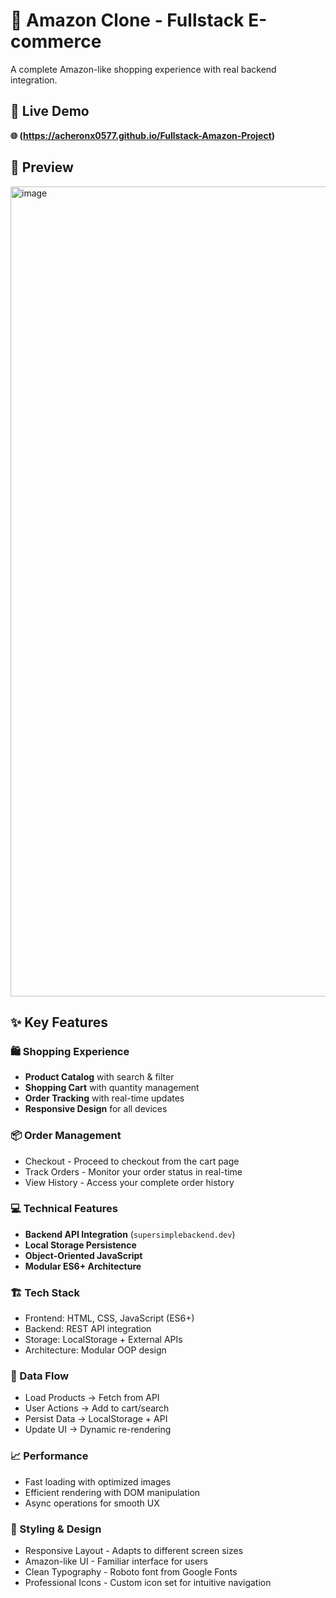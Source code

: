 # 🛒 Amazon Clone - Fullstack E-commerce
A complete Amazon-like shopping experience with real backend integration.

## 🚀 Live Demo
**🌐 (https://acheronx0577.github.io/Fullstack-Amazon-Project)**

## 📸 Preview
<img width="2493" height="1296" alt="image" src="https://github.com/user-attachments/assets/85e31878-b5ab-40a6-b281-070a45f7403a" />

## ✨ Key Features

### 🛍️ Shopping Experience
- **Product Catalog** with search & filter
- **Shopping Cart** with quantity management
- **Order Tracking** with real-time updates
- **Responsive Design** for all devices

### 📦 Order Management
- Checkout - Proceed to checkout from the cart page
- Track Orders - Monitor your order status in real-time
- View History - Access your complete order history

### 💻 Technical Features
- **Backend API Integration** (`supersimplebackend.dev`)
- **Local Storage Persistence**
- **Object-Oriented JavaScript**
- **Modular ES6+ Architecture**

### 🏗️ Tech Stack
- Frontend: HTML, CSS, JavaScript (ES6+)
- Backend: REST API integration
- Storage: LocalStorage + External APIs
- Architecture: Modular OOP design

### 🔄 Data Flow
- Load Products → Fetch from API
- User Actions → Add to cart/search
- Persist Data → LocalStorage + API
- Update UI → Dynamic re-rendering

### 📈 Performance
- Fast loading with optimized images
- Efficient rendering with DOM manipulation
- Async operations for smooth UX

### 🎨 Styling & Design
- Responsive Layout - Adapts to different screen sizes
- Amazon-like UI - Familiar interface for users
- Clean Typography - Roboto font from Google Fonts
- Professional Icons - Custom icon set for intuitive navigation
